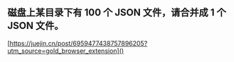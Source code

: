 ## 磁盘上某目录下有 100 个 JSON 文件，请合并成 1 个 JSON 文件。
[https://juejin.cn/post/6959477438757896205?utm_source=gold_browser_extension]()
